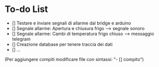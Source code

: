 # To-do List 
- [] Testare e inviare segnali di allarme dal bridge e arduino
- [] Segnale allarme: Apertura e chiusura frigo --> segnale sonoro
- [] Segnale allarme: Cambi di temperatura frigo chiuso --> messaggio telegram
- [] Creazione database per tenere traccia dei dati
- [] ...



(Per aggiungere compiti modificare file con sintassi: "- [] compito") 
